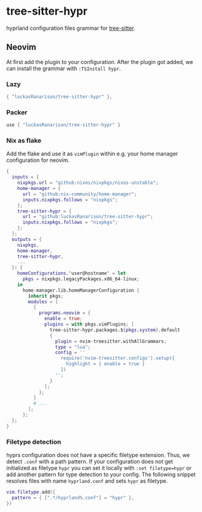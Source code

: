 # tree-sitter-hypr

hyprland configuration files grammar for [tree-sitter](https://github.com/tree-sitter/tree-sitter).

## Neovim

At first add the plugin to your configuration. After the plugin got added, we can install the grammar with `:TSInstall hypr`.

### Lazy

```lua
{ "luckasRanarison/tree-sitter-hypr" },
```

### Packer

```lua
use { "luckasRanarison/tree-sitter-hypr" }
```

### Nix as flake

Add the flake and use it as `vimPlugin` within e.g. your home manager configuration for neovim.

```nix
{
  inputs = {
    nixpkgs.url = "github:nixos/nixpkgs/nixos-unstable";
    home-manager = {
      url = "github:nix-community/home-manager";
      inputs.nixpkgs.follows = "nixpkgs";
    };
    tree-sitter-hypr = {
      url = "github:luckasRanarison/tree-sitter-hypr";
      inputs.nixpkgs.follows = "nixpkgs";
    };
  };
  outputs = {
    nixpkgs,
    home-manager,
    tree-sitter-hypr,
    ...
  }: {
    homeConfigurations."user@hostname" = let
      pkgs = nixpkgs.legacyPackages.x86_64-linux;
    in
      home-manager.lib.homeManagerConfiguration {
        inherit pkgs;
        modules = [
          {
            programs.neovim = {
              enable = true;
              plugins = with pkgs.vimPlugins; [
                tree-sitter-hypr.packages.${pkgs.system}.default
                {
                  plugin = nvim-treesitter.withAllGrammars;
                  type = "lua";
                  config = ''
                    require('nvim-treesitter.configs').setup({
                      highlight = { enable = true }
                    })
                  '';
                }
              ];
            };
          }
          # ...
        ];
      };
  };
}
```

### Filetype detection

hyprs configuration does not have a specific filetype extension. Thus, we detect `.conf` with a path pattern. If your configuration does not get initialized as filetype `hypr` you can set it locally with `:set filetype=hypr` or add another pattern for type detection to your config. The following snippet resolves files with name `hyprland.conf` and sets `hypr` as filetype.

```lua
vim.filetype.add({
  pattern = { [".*/hyprland%.conf"] = "hypr" },
})
```
